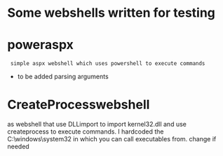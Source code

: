 # Some webshells written for testing
# poweraspx 
     simple aspx webshell which uses powershell to execute commands
  * to be added parsing arguments
# CreateProcesswebshell
as webshell that use DLLimport to import kernel32.dll and use createprocess to execute commands. I hardcoded the C:\windows\system32 in which you can call executables from. change if needed
